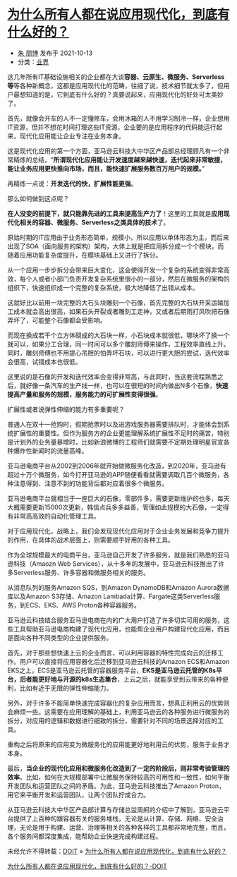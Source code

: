 # [为什么所有人都在说应用现代化，到底有什么好的？](https://www.doit.com.cn/p/473843.html)

- [朱 朋博](https://www.doit.com.cn/p/author/zhupb) 发布于 2021-10-13
- 分类：[业界](https://www.doit.com.cn/category/news)

这几年所有IT基础设施相关的企业都在大谈**容器、云原生、微服务、Serverless等**等各种新概念，这都是应用现代化的范畴，往细了说，技术细节就太多了，但用户最想知道的是，它到底有什么好的？真要说起来，应用现代化的好处可太美妙了。

首先，就像会开车的人不一定懂修车，会用冰箱的人不用学习制冷一样，企业想用IT资源，但并不想花时间打理这些IT资源，企业要的是应用程序的代码能运行起来，现代化应用能让企业专注在业务本身。

这是现代化应用的第一个方面，亚马逊云科技大中华区产品部总经理顾凡有一个非常精炼的总结，“**所谓现代化应用能让开发速度越来越快速，迭代起来非常敏捷，能让业务应用更快推向市场，而且，能快速扩展服务数百万用户的规模。**”

再精炼一点说：**开发迭代的快，扩展性能更强**。

那么如何做到这点呢？

**在人没变的前提下，就只能靠先进的工具来提高生产力了**！这里的工具就是**应用现代化相关的容器、微服务、Serverless之类具体的技术**了。

原始时期的IT应用由于业务形态简单，规模小，所以应用以单体形态为主，而后来出现了SOA（面向服务的架构）架构，大体上就是把应用拆分成一个个模块，而随着应用功能复杂度提升，在模块基础上又进行了拆分。

从一个应用一步步拆分会带来巨大变化，这会使得开发一个复杂的系统变得非常高效，每个人或者小部门负责开发复杂系统里很小的一部分，然后在微服务的架构的组织下，快速组织成一个完整的复杂系统，极大地降低了出错从成本。

这就好比以前用一块完整的大石头块雕刻一个石像，首先完整的大石块开采运输加工成本就会高出很高，如果石头开裂或者雕刻工走神，又或者后期雨打风吹把石像弄坏了，可能整个石像都会受影响。

而现在换成若干个立方体砌成的大石块一样，小石块成本就很低，哪块坏了换一个就可以，如果分工合理，同一时间可以多个雕刻师傅来操作，工程效率直线上升。同时，雕刻师傅也不用提心吊胆的怕弄坏石块，可以进行更大胆的尝试，迭代效率会很高，试错成本也很低。

这里说的是石像的开发和迭代效率会变得非常高，与此同时，当这套流程熟悉之后，就好像一条汽车的生产线一样，也可以在很短的时间内做出N多个石像，**快速提高产量和服务的规模，服务能力的可扩展性变得很强**。

扩展性或者说弹性伸缩的能力有多重要呢？

普通人在双十一抢购时，假期抢票时以及进游戏服务器需要排队时，才能体会到系统扩展性的重要性。但作为服务方的企业更能理解系统扩展性不足时的痛苦，特别是计划外的业务量暴增时，比如新浪微博的工程师们就需要不定期处理明星官宣各种爆炸性新闻时的流量高峰。

亚马逊电商平台从2002到2006年就开始做微服务化改造，到2020年，亚马逊有超过十万个微服务，如今打开亚马逊的APP随便看看就需要调取几百个微服务，各种注意得到、注意不到的功能背后都对应着很多个微服务。

亚马逊电商平台就相当于一座巨大的石像，零部件多，需要更新维护的也多，每天大概需要更新15000次更新，韩信点兵多多益善，管理如此规模的大石像，一定得有非常高高效的自动化管理工具。

对于应用现代化，战略上，我们会发现现代化应用对于企业业务发展和竞争力提升的作用，在具体的战术层面上，则需要顺手好用的各种工具。

作为全球规模最大的电商平台，亚马逊自己开发了许多服务，就是我们熟悉的亚马逊科技（Amaozn Web Services），从十多年的发展中，亚马逊云科技推出了许多Serverless服务、许多容器和微服务相关的服务。

从消息队列的服务Amazon SQS，到Amazon DynamoDB和Amazon Aurora数据库以及Amazon S3存储、Amazon Lambada计算、Fargate这类Serverless服务，到ECS、EKS、AWS Proton各种容器服务。

亚马逊云科技结合服务亚马逊电商在内的广大用户打造了许多切实可用的服务，这些工具帮助亚马逊电商构建了现代化应用，也能帮企业用户构建现代化应用，而且是面向各种不同类型的企业提供服务。

首先，对于那些想快速上云的企业而言，可以利用容器的特性完成向云的迁移工作。用户可以直接将应用容器化后迁移到亚马逊云科技的Amazon ECS和Amazon EKS之上，ECS是亚马逊云托管的容器服务平台，**EKS是亚马逊云托管的K8s平台，后者能更好地与开源的k8s生态集合**，上云之后，就能享受到云带来的各种便利，比如有近乎无限的弹性伸缩能力。

另外，对于许多不能简单快速完成容器化的复杂应用而言，想真正利用云的优势则会麻烦一些。这需要在应用理解的基础上，利用亚马逊云的各种服务进行微服务的拆分，对应用的逻辑和数据进行细致的拆分，需要针对不同的场景选择对应的工具。

重构之后将原来的应用变为微服务化的应用能更好地利用云的优势，服务于业务才本身。

最后，**当企业的现代化应用和微服务化改造到了一定的阶段后，则非常考验管理的效率**。比如，如何在大规模部署中让微服务保持较高的可用性和一致性，如何平衡开发团队和运营团队之间的矛盾。为此，亚马逊云科技推出了Amazon Proton，用它来平衡开发和运营团队，让两个团队拧成合力。

从亚马逊云科技大中华区产品部计算与存储总监周舸的介绍中了解到，亚马逊云平台提供了上百种的跟容器有关的服务堆栈，无论是从计算、存储、网络、安全治理，无论是用于构建、运营、治理等相关的各种各样的工具都非常地完整，而且，各个服务间都深度集成，能帮助企业快速完成构建过程。

未经允许不得转载：[DOIT](https://www.doit.com.cn/) » [为什么所有人都在说应用现代化，到底有什么好的？](https://www.doit.com.cn/p/473843.html)



[为什么所有人都在说应用现代化，到底有什么好的？-DOIT](https://www.doit.com.cn/p/473843.html)